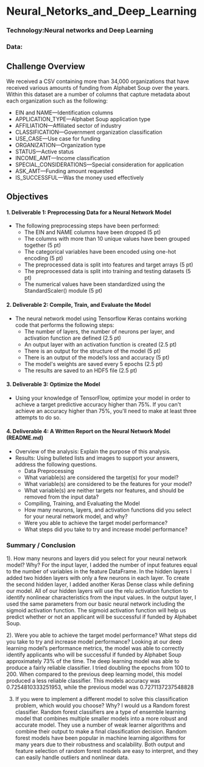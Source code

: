 # Neural_Netorks_and_Deep_Learning

### Technology:Neural networks and Deep Learning
### Data: 

## Challenge Overview
We received a CSV containing more than 34,000 organizations that have received various amounts of funding from Alphabet Soup over the years. Within this dataset are a number of columns that capture metadata about each organization such as the following:

- EIN and NAME—Identification columns
- APPLICATION_TYPE—Alphabet Soup application type
- AFFILIATION—Affiliated sector of industry
- CLASSIFICATION—Government organization classification
- USE_CASE—Use case for funding
- ORGANIZATION—Organization type
- STATUS—Active status
- INCOME_AMT—Income classification
- SPECIAL_CONSIDERATIONS—Special consideration for application
- ASK_AMT—Funding amount requested
- IS_SUCCESSFUL—Was the money used effectively

## Objectives
#### 1. Deliverable 1: Preprocessing Data for a Neural Network Model
- The following preprocessing steps have been performed:
  - The EIN and NAME columns have been dropped (5 pt)
  - The columns with more than 10 unique values have been grouped together (5 pt)
  - The categorical variables have been encoded using one-hot encoding (5 pt)
  - The preprocessed data is split into features and target arrays (5 pt)
  - The preprocessed data is split into training and testing datasets (5 pt)
  - The numerical values have been standardized using the StandardScaler() module (5 pt)
#### 2. Deliverable 2: Compile, Train, and Evaluate the Model
- The neural network model using Tensorflow Keras contains working code that performs the following steps:
  - The number of layers, the number of neurons per layer, and activation function are defined (2.5 pt)
  - An output layer with an activation function is created (2.5 pt)
  - There is an output for the structure of the model (5 pt)
  - There is an output of the model’s loss and accuracy (5 pt)
  - The model's weights are saved every 5 epochs (2.5 pt)
  - The results are saved to an HDF5 file (2.5 pt)
#### 3. Deliverable 3: Optimize the Model
- Using your knowledge of TensorFlow, optimize your model in order to achieve a target predictive accuracy higher than 75%. If you can't achieve an accuracy higher than 75%, you'll need to make at least three attempts to do so.
#### 4. Deliverable 4: A Written Report on the Neural Network Model (README.md)
- Overview of the analysis: Explain the purpose of this analysis.
- Results: Using bulleted lists and images to support your answers, address the following questions.
  - Data Preprocessing
  - What variable(s) are considered the target(s) for your model?
  - What variable(s) are considered to be the features for your model?
  - What variable(s) are neither targets nor features, and should be removed from the input data?
  - Compiling, Training, and Evaluating the Model
  - How many neurons, layers, and activation functions did you select for your neural network model, and why?
  - Were you able to achieve the target model performance?
  - What steps did you take to try and increase model performance?

### Summary / Conclusion

1). How many neurons and layers did you select for your neural network model? Why?
For the input layer, I added the number of input features equal to the number of variables in the feature DataFrame.
In the hidden layers I added two hidden layers with only a few neurons in each layer. To create the second hidden layer, I added another Keras Dense class while defining our model.
All of our hidden layers will use the relu activation function to identify nonlinear characteristics from the input values.
In the output layer, I used the same parameters from our basic neural network including the sigmoid activation function. 
The sigmoid activation function will help us predict whether or not an applicant will be successful if funded by Alphabet Soup.

2). Were you able to achieve the target model performance? What steps did you take to try and increase model performance?
Looking at our deep learning model’s performance metrics, the model was able to correctly identify applicants who will be successful if funded by Alphabet Soup approximately 73% of the time. 
The deep learning model was able to produce a fairly reliable classifier. 
I tried doubling the epochs from 100 to 200. When compared to the previous deep learning model, this model produced a less reliable classifier. 
This models accuracy was 0.7254810333251953, while the previous model was 0.7271137237548828

3) If you were to implement a different model to solve this classification problem, which would you choose? Why?
I would us a Random forest classifier. 
Random forest classifiers are a type of ensemble learning model that combines multiple smaller models into a more robust and accurate model. 
They use a number of weak learner algorithms and combine their output to make a final classification decision. 
Random forest models have been popular in machine learning algorithms for many years due to their robustness and scalability. 
Both output and feature selection of random forest models are easy to interpret, and they can easily handle outliers and nonlinear data.
